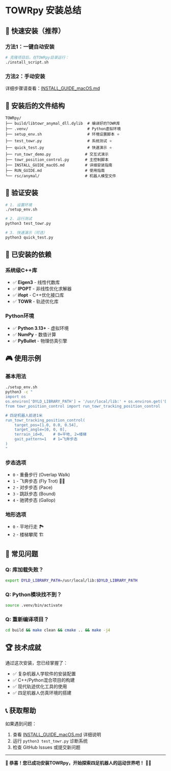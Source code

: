 # TOWRpy 安装总结

## 🎯 快速安装（推荐）

### 方法1：一键自动安装
```bash
# 克隆项目后，在TOWRpy目录运行：
./install_script.sh
```

### 方法2：手动安装
详细步骤请查看：[INSTALL_GUIDE_macOS.md](./INSTALL_GUIDE_macOS.md)

## 📁 安装后的文件结构

```
TOWRpy/
├── build/libtowr_anymal_dll.dylib  # 编译好的TOWR库
├── .venv/                          # Python虚拟环境
├── setup_env.sh                    # 环境设置脚本 ⭐
├── test_towr.py                    # 系统测试 ⭐
├── quick_test.py                   # 快速演示 ⭐
├── run_towr_demo.py               # 交互式演示
├── towr_position_control.py       # 主控制脚本
├── INSTALL_GUIDE_macOS.md         # 详细安装指南
├── RUN_GUIDE.md                   # 使用指南
└── rsc/anymal/                    # 机器人模型文件
```

## 🚀 验证安装

```bash
# 1. 设置环境
./setup_env.sh

# 2. 运行测试
python3 test_towr.py

# 3. 快速演示（可选）
python3 quick_test.py
```

## 🔧 已安装的依赖

### 系统级C++库
- ✅ **Eigen3** - 线性代数库
- ✅ **IPOPT** - 非线性优化求解器  
- ✅ **ifopt** - C++优化接口库
- ✅ **TOWR** - 轨迹优化库

### Python环境
- ✅ **Python 3.13+** - 虚拟环境
- ✅ **NumPy** - 数值计算
- ✅ **PyBullet** - 物理仿真引擎

## 🎮 使用示例

### 基本用法
```bash
./setup_env.sh
python3 -c "
import os
os.environ['DYLD_LIBRARY_PATH'] = '/usr/local/lib:' + os.environ.get('DYLD_LIBRARY_PATH', '')
from towr_position_control import run_towr_tracking_position_control

# 四足机器人前进1米
run_towr_tracking_position_control(
    target_pos=[1.0, 0.0, 0.54],
    target_angle=[0, 0, 0],
    terrain_id=0,    # 0=平地, 2=楼梯
    gait_pattern=1   # 1=飞奔步态
)
"
```

### 步态选项
- `0` - 重叠步行 (Overlap Walk)
- `1` - 飞奔步态 (Fly Trot) 🏃‍♂️
- `2` - 对步步态 (Pace)  
- `3` - 跳跃步态 (Bound)
- `4` - 驰骋步态 (Gallop)

### 地形选项  
- `0` - 平地行走 🏞️
- `2` - 楼梯攀爬 🏗️

## 🚨 常见问题

### Q: 库加载失败？
```bash
export DYLD_LIBRARY_PATH=/usr/local/lib:$DYLD_LIBRARY_PATH
```

### Q: Python模块找不到？
```bash
source .venv/bin/activate
```

### Q: 重新编译项目？
```bash
cd build && make clean && cmake .. && make -j4
```

## 🏆 技术成就

通过这次安装，您已经掌握了：
- ✅ 复杂机器人学软件的安装配置
- ✅ C++/Python混合项目的构建
- ✅ 现代轨迹优化工具的使用
- ✅ 四足机器人仿真环境的搭建

## 📞 获取帮助

如果遇到问题：
1. 查看 [INSTALL_GUIDE_macOS.md](./INSTALL_GUIDE_macOS.md) 详细说明
2. 运行 `python3 test_towr.py` 诊断系统
3. 检查 GitHub Issues 或提交新问题

---

**🎉 恭喜！您已成功安装TOWRpy，开始探索四足机器人的运动世界吧！** 🤖✨ 